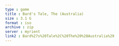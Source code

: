 ```yaml
---
type : game
title : Bard's Tale, The (Australia)
size : 3.1 G
format : iso
archive : zip
server : myrient
link2 : Bard%27s%20Tale%2C%20The%20%28Australia%29
---
```

